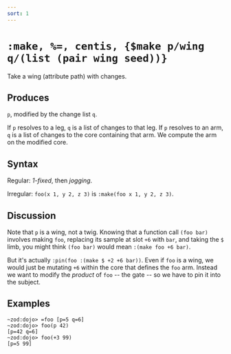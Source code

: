 ```yaml
---
sort: 1
---
```


# `:make, %=, centis, {$make p/wing q/(list (pair wing seed))}` 

Take a wing (attribute path) with changes.

## Produces

`p`, modified by the change list `q`.

If `p` resolves to a leg, `q` is a list of changes to that leg.
If `p` resolves to an arm, `q` is a list of changes to the core
containing that arm.  We compute the arm on the modified core.

## Syntax

Regular: *1-fixed*, then *jogging*.

Irregular: `foo(x 1, y 2, z 3)` is `:make(foo x 1, y 2, z 3)`.

## Discussion

Note that `p` is a wing, not a twig.  Knowing that a function
call `(foo bar)` involves making `foo`, replacing its sample 
at slot `+6` with `bar`, and taking the `$` limb, you might think
`(foo bar)` would mean `:(make foo +6 bar)`.

But it's actually `:pin(foo :(make $ +2 +6 bar))`.  Even if `foo`
is a wing, we would just be mutating `+6` within the core that
defines the `foo` arm.  Instead we want to modify the *product*
of `foo` -- the gate -- so we have to pin it into the subject.

## Examples

```
~zod:dojo> =foo [p=5 q=6]
~zod:dojo> foo(p 42)
[p=42 q=6]
~zod:dojo> foo(+3 99)
[p=5 99]
```
